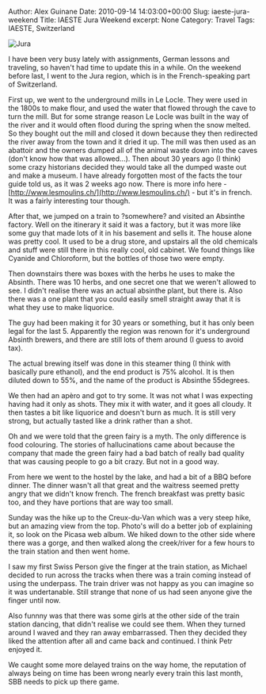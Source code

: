 Author: Alex Guinane
Date: 2010-09-14 14:03:00+00:00
Slug: iaeste-jura-weekend
Title: IAESTE Jura Weekend
excerpt: None
Category: Travel
Tags: IAESTE, Switzerland

![Jura](/images/2010/2010-09-14-iaeste-jura-weekend/p1040064-7171701.jpg)

I have been very busy lately with assignments, German lessons and traveling, so haven't had time to update this in a while. On the weekend before last, I went to the Jura region, which is in the French-speaking part of Switzerland.

First up, we went to the underground mills in Le Locle. They were used in the 1800s to make flour, and used the water that flowed through the cave to turn the mill. But for some strange reason Le Locle was built in the way of the river and it would often flood during the spring when the snow melted. So they bought out the mill and closed it down
because they then redirected the river away from the town and it dried it up. The mill was then used as an abattoir and the owners dumped all of the animal waste down into the caves (don't know how that was allowed...). Then about 30 years ago (I think) some crazy historians decided they would take all the dumped waste out and make a museum. I have already forgotten most of the facts the tour guide told us, as it was 2 weeks ago now. There is more info here -
[http://www.lesmoulins.ch/](http://www.lesmoulins.ch/) - but it's in french. It was a fairly interesting tour though.

After that, we jumped on a train to ?somewhere? and visited an Absinthe factory. Well on the itinerary it said it was a factory, but it was more like some guy that made lots of it in his basement and sells it. The house alone was pretty cool. It used to be a drug store, and upstairs all the old chemicals and stuff were still there in this really cool, old cabinet. We found things like Cyanide and Chloroform, but the bottles of those two were empty.

Then downstairs there was boxes with the herbs he uses to make the Absinth. There was 10 herbs, and one secret one that we weren't allowed to see. I didn't realise there was an actual absinthe plant, but there is. Also there was a one plant that you could easily smell straight away that it is what they use to make liquorice.

The guy had been making it for 30 years or something, but it has only been legal for the last 5. Apparently the region was renown for it's underground Absinth brewers, and there are still lots of them around (I guess to avoid tax).

The actual brewing itself was done in this steamer thing (I think with basically pure ethanol), and the end product is 75% alcohol. It is then diluted down to 55%, and the name of the product is Absinthe 55degrees.

We then had an apèro and got to try some. It was not what I was expecting having had it only as shots. They mix it with water, and it goes all cloudy. It then tastes a bit like liquorice and doesn't burn as much. It is still very strong, but actually tasted like a drink rather than a shot.

Oh and we were told that the green fairy is a myth. The only difference is food colouring. The stories of hallucinations came about because the company that made the green fairy had a bad batch of really bad quality that was causing people to go a bit crazy. But not in a good way.

From here we went to the hostel by the lake, and had a bit of a BBQ before dinner. The dinner wasn't all that great and the waitress seemed pretty angry that we didn't know french. The french breakfast was pretty basic too, and they have portions that are way too small.

Sunday was the hike up to the Creux-du-Van which was a very steep hike, but an amazing view from the top. Photo's will do a better job of explaining it, so look on the Picasa web album. We hiked down to the other side where there was a gorge, and then walked along the creek/river for a few hours to the train station and then went home.

I saw my first Swiss Person give the finger at the train station, as Michael decided to run across the tracks when there was a train coming instead of using the underpass. The train driver was not happy as you can imagine so it was undertanable. Still strange that none of us had seen anyone give the finger until now.

Also funnny was that there was some girls at the other side of the train station dancing, that didn't realise we could see them. When they turned around I waved and they ran away embarrassed. Then they decided they liked the attention after all and came back and continued. I think Petr enjoyed it.

We caught some more delayed trains on the way home, the reputation of always being on time has been wrong nearly every train this last month, SBB needs to pick up there game.
